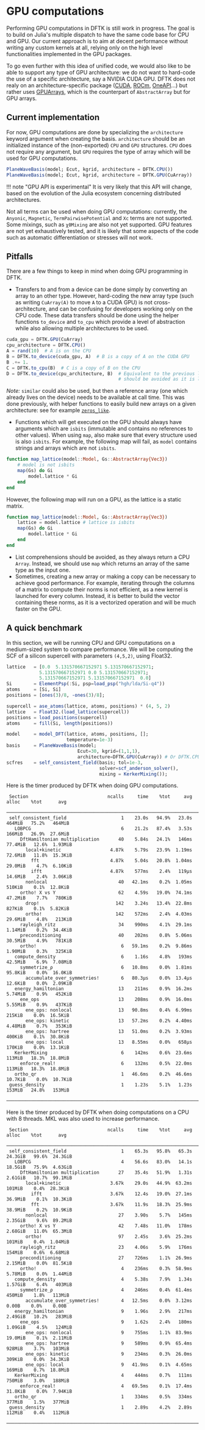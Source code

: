 # GPU computations

Performing GPU computations in DFTK is still work in progress. The goal is to build
on Julia's multiple dispatch to have the same code base for CPU and GPU. Our current
approach is to aim at decent performance without writing any custom kernels at all,
relying only on the high level functionalities implemented in the GPU packages.

To go even further with this idea of unified code, we would also like to be able to
support any type of GPU architecture: we do not want to hard-code the use of a
specific architecture, say a NVIDIA CUDA GPU. DFTK does not realy on an
architecture-specific package ([CUDA](https://github.com/JuliaGPU/CUDA.jl),
[ROCm](https://github.com/JuliaGPU/AMDGPU.jl),
[OneAPI](https://github.com/JuliaGPU/oneAPI.jl)...) but rather uses
[GPUArrays](https://github.com/JuliaGPU/GPUArrays.jl), which is the counterpart of
`AbstractArray` but for GPU arrays.

## Current implementation

For now, GPU computations are done by specializing the `architecture` keyword argument
when creating the basis. `architecture` should be an initialized instance of
the (non-exported) `CPU` and `GPU` structures. `CPU` does not require any argument,
but `GPU` requires the type of array which will be used for GPU computations.

```julia
PlaneWaveBasis(model; Ecut, kgrid, architecture = DFTK.CPU())
PlaneWaveBasis(model; Ecut, kgrid, architecture = DFTK.GPU(CuArray))
```
!!! note "GPU API is experimental"
    It is very likely that this API will change, based on the evolution of the
    Julia ecosystem concerning distributed architectures.

Not all terms can be used when doing GPU computations: currently, the `Anyonic`,
`Magnetic`, `TermPairwisePotential` and `Xc` terms are not supported. Some mixings,
such as `χ0Mixing` are also not yet supported. GPU features are not yet exhaustively
 tested, and it is likely that some aspects of the code such as automatic
 differentiation or stresses will not work.

## Pitfalls
There are a few things to keep in mind when doing GPU programming in DFTK.
- Transfers to and from a device can be done simply by converting an array to
an other type. However, hard-coding the new array type (such as writing
`CuArray(A)` to move `A` to a CUDA GPU) is not cross-architecture, and can
be confusing for developers working only on the CPU code. These data transfers
should be done using the helper functions `to_device` and `to_cpu` which
provide a level of abstraction while also allowing multiple architectures
to be used.
```julia
cuda_gpu = DFTK.GPU(CuArray)
cpu_architecture = DFTK.CPU()
A = rand(10)  # A is on the CPU
B = DFTK.to_device(cuda_gpu, A)  # B is a copy of A on the CUDA GPU
B .+= 1.
C = DFTK.to_cpu(B)  # C is a copy of B on the CPU
D = DFTK.to_device(cpu_architecture, B)  # Equivalent to the previous line, but
                                         # should be avoided as it is less clear
```
*Note:* `similar` could also be used, but then a reference array
(one which already lives on the device) needs to be available at call time.
This was done previously, with helper functions to easily build new arrays
on a given architecture: see for example
[`zeros_like`](https://github.com/JuliaMolSim/DFTK.jl/pull/711/commits/ce5da66009440bd8552429eb8cfe96944da16564).
- Functions which will get executed on the GPU should always have arguments
which are `isbits` (immutable and contains no references to other values).
When using `map`, also make sure that every structure used is also `isbits`.
For example, the following map will fail, as `model` contains strings and
arrays which are not `isbits`.
```julia
function map_lattice(model::Model, Gs::AbstractArray{Vec3})
    # model is not isbits
    map(Gs) do Gi
        model.lattice * Gi
    end
end
```
However, the following map will run on a GPU, as the lattice is a static matrix.
```julia
function map_lattice(model::Model, Gs::AbstractArray{Vec3})
    lattice = model.lattice # lattice is isbits
    map(Gs) do Gi
        model.lattice * Gi
    end
end
```
- List comprehensions should be avoided, as they always return a CPU `Array`.
Instead, we should use `map` which returns an array of the same type as the input
one.
- Sometimes, creating a new array or making a copy can be necessary to achieve good
performance. For example, iterating through the columns of a matrix to compute their
norms is not efficient, as a new kernel is launched for every column. Instead, it
is better to build the vector containing these norms, as it is a vectorized
operation and will be much faster on the GPU.

## A quick benchmark
In this section, we will be running CPU and GPU computations on a medium-sized system to compare performance. We will be computing the SCF of a silicon supercell with parameters `(4,5,2)`, using Float32.

```julia
lattice   = [0.0  5.131570667152971 5.131570667152971;
            5.131570667152971 0.0 5.131570667152971;
            5.131570667152971 5.131570667152971  0.0]
Si        = ElementPsp(:Si, psp=load_psp("hgh/lda/Si-q4"))
atoms     = [Si, Si]
positions = [ones(3)/8, -ones(3)/8];

supercell = ase_atoms(lattice, atoms, positions) * (4, 5, 2)
lattice   = Float32.(load_lattice(supercell))
positions = load_positions(supercell)
atoms     = fill(Si, length(positions))

model     = model_DFT(lattice, atoms, positions, [];
                      temperature=1e-3)
basis     = PlaneWaveBasis(model;
                          Ecut=30, kgrid=(1,1,1),
                          architecture=DFTK.GPU(CuArray)) # Or DFTK.CPU()
scfres    = self_consistent_field(basis; tol=1e-3,
                                  solver=scf_anderson_solver(),
                                  mixing = KerkerMixing());
```
Here is the timer produced by DFTK when doing GPU computations.
```
 Section                             ncalls     time    %tot     avg     alloc    %tot      avg
 ──────────────────────────────────────────────────────────────────────────────────────────────
 self_consistent_field                    1    23.0s   94.9%   23.0s    464MiB   75.2%   464MiB
   LOBPCG                                 6    21.2s   87.4%   3.53s    166MiB   26.9%  27.6MiB
     DftHamiltonian multiplication       40    5.84s   24.1%   146ms   77.4MiB   12.6%  1.93MiB
       local+kinetic                  4.87k    5.79s   23.9%  1.19ms   72.6MiB   11.8%  15.3KiB
         fft                          4.87k    5.04s   20.8%  1.04ms   29.0MiB    4.7%  6.10KiB
         ifft                         4.87k    577ms    2.4%   119μs   14.6MiB    2.4%  3.06KiB
       nonlocal                          40   42.1ms    0.2%  1.05ms    510KiB    0.1%  12.8KiB
     ortho! X vs Y                       62    4.59s   19.0%  74.1ms   47.2MiB    7.7%   780KiB
       drop!                            142    3.24s   13.4%  22.8ms    827KiB    0.1%  5.82KiB
       ortho!                           142    572ms    2.4%  4.03ms   29.6MiB    4.8%   213KiB
     rayleigh_ritz                       34    990ms    4.1%  29.1ms   1.14MiB    0.2%  34.4KiB
     preconditioning                     40    202ms    0.8%  5.06ms   30.5MiB    4.9%   781KiB
     ortho!                               6   59.1ms    0.2%  9.86ms   1.90MiB    0.3%   325KiB
   compute_density                        6    1.16s    4.8%   193ms   42.5MiB    6.9%  7.08MiB
     symmetrize_ρ                         6   10.8ms    0.0%  1.81ms   95.8KiB    0.0%  16.0KiB
       accumulate_over_symmetries!        6   80.3μs    0.0%  13.4μs   12.6KiB    0.0%  2.09KiB
   energy_hamiltonian                    13    211ms    0.9%  16.2ms   5.74MiB    0.9%   452KiB
     ene_ops                             13    208ms    0.9%  16.0ms   5.55MiB    0.9%   437KiB
       ene_ops: nonlocal                 13   90.8ms    0.4%  6.99ms    215KiB    0.0%  16.5KiB
       ene_ops: kinetic                  13   57.2ms    0.2%  4.40ms   4.48MiB    0.7%   353KiB
       ene_ops: hartree                  13   51.0ms    0.2%  3.93ms    400KiB    0.1%  30.8KiB
       ene_ops: local                    13   8.55ms    0.0%   658μs    170KiB    0.0%  13.1KiB
   KerkerMixing                           6    142ms    0.6%  23.6ms    113MiB   18.3%  18.8MiB
     enforce_real!                        6    132ms    0.5%  22.0ms    113MiB   18.3%  18.8MiB
   ortho_qr                               1   46.6ms    0.2%  46.6ms   10.7KiB    0.0%  10.7KiB
 guess_density                            1    1.23s    5.1%   1.23s    153MiB   24.8%   153MiB
 ──────────────────────────────────────────────────────────────────────────────────────────────
```

Here is the timer produced by DFTK when doing computations on a CPU with 8 threads. MKL was also used to increase performance.
```
 Section                             ncalls     time    %tot     avg     alloc    %tot      avg
 ──────────────────────────────────────────────────────────────────────────────────────────────
 self_consistent_field                    1    65.3s   95.8%   65.3s   24.3GiB   99.6%  24.3GiB
   LOBPCG                                 4    56.6s   83.0%   14.1s   18.5GiB   75.9%  4.63GiB
     DftHamiltonian multiplication       27    35.4s   51.9%   1.31s   2.61GiB   10.7%  99.1MiB
       local+kinetic                  3.67k    29.0s   44.9%  63.2ms    101MiB    0.4%  28.3KiB
         ifft                         3.67k    12.4s   19.0%  27.1ms   36.9MiB    0.1%  10.3KiB
         fft                          3.67k    11.9s   18.3%  25.9ms   38.9MiB    0.2%  10.9KiB
       nonlocal                          27    3.90s    5.7%   145ms   2.35GiB    9.6%  89.2MiB
     ortho! X vs Y                       42    7.48s   11.0%   178ms   2.68GiB   11.0%  65.3MiB
       ortho!                            97    2.45s    3.6%  25.2ms    101MiB    0.4%  1.04MiB
     rayleigh_ritz                       23    4.06s    5.9%   176ms    154MiB    0.6%  6.68MiB
     preconditioning                     27    726ms    1.1%  26.9ms   2.15MiB    0.0%  81.5KiB
     ortho!                               4    236ms    0.3%  58.9ms   5.78MiB    0.0%  1.44MiB
   compute_density                        4    5.38s    7.9%   1.34s   1.57GiB    6.4%   403MiB
     symmetrize_ρ                         4    246ms    0.4%  61.4ms    450MiB    1.8%   113MiB
       accumulate_over_symmetries!        4   12.5ms    0.0%  3.12ms     0.00B    0.0%    0.00B
   energy_hamiltonian                     9    1.96s    2.9%   217ms   2.49GiB   10.2%   283MiB
     ene_ops                              9    1.62s    2.4%   180ms   1.09GiB    4.5%   124MiB
       ene_ops: nonlocal                  9    755ms    1.1%  83.9ms   19.0MiB    0.1%  2.11MiB
       ene_ops: hartree                   9    589ms    0.9%  65.4ms    928MiB    3.7%   103MiB
       ene_ops: kinetic                   9    234ms    0.3%  26.0ms    309KiB    0.0%  34.3KiB
       ene_ops: local                     9   41.9ms    0.1%  4.65ms    169MiB    0.7%  18.8MiB
   KerkerMixing                           4    444ms    0.7%   111ms    750MiB    3.0%   188MiB
     enforce_real!                        4   69.5ms    0.1%  17.4ms   31.8KiB    0.0%  7.94KiB
   ortho_qr                               1    334ms    0.5%   334ms    377MiB    1.5%   377MiB
 guess_density                            1    2.89s    4.2%   2.89s    112MiB    0.4%   112MiB
 ──────────────────────────────────────────────────────────────────────────────────────────────
```
